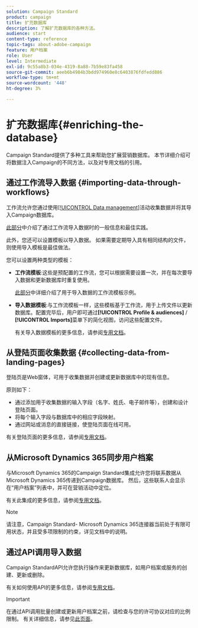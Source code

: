 ```yaml
---
solution: Campaign Standard
product: campaign
title: 扩充数据库
description: 了解扩充数据库的各种方法。
audience: start
content-type: reference
topic-tags: about-adobe-campaign
feature: 用户档案
role: User
level: Intermediate
exl-id: 9c55a8b3-034e-4319-8a88-7b59e83fa458
source-git-commit: aeeb6b4984b3bdd974960e8c6403876fdfedd886
workflow-type: tm+mt
source-wordcount: '448'
ht-degree: 3%

---
```


# 扩充数据库{#enriching-the-database}

Campaign Standard提供了多种工具来帮助您扩展营销数据库。 本节详细介绍可将数据注入Campaign的不同方法，以及对专用文档的引用。

## 通过工作流导入数据 {#importing-data-through-workflows}

工作流允许您通过使用[[!UICONTROL Data management]](../../automating/using/about-data-management-activities.md)活动收集数据并将其导入Campaign数据库。

[此部分](../../automating/using/about-data-import-and-export.md)中介绍了通过工作流导入数据时的一般信息和最佳实践。

此外，您还可以设置模板以导入数据。 如果需要定期导入具有相同结构的文件，则使用导入模板是最佳做法。

您可以设置两种类型的模板：

* **工作流模板**:这些是预配置的工作流，您可以根据需要设置一次，并在每次要导入数据和更新数据库时重复使用。

   [此部分](../../automating/using/creating-import-workflow-templates.md)中详细介绍了用于导入数据的工作流模板示例。

* **导入数据模板**:与工作流模板一样，这些模板基于工作流，用于上传文件以更新数据库。配置完毕后，用户即可通过&#x200B;**[!UICONTROL Profile & audiences]** / **[!UICONTROL Imports]**&#x200B;菜单下的简化视图，访问这些配置文件。

   有关导入数据模板的更多信息，请参阅[专用文档](../../automating/using/importing-data-with-import-templates.md)。

## 从登陆页面收集数据 {#collecting-data-from-landing-pages}

登陆页是Web窗体，可用于收集数据并创建或更新数据库中的现有信息。

原则如下：

* 通过添加用于收集数据的输入字段（名字、姓氏、电子邮件等），创建和设计登陆页面。
* 将每个输入字段与数据库中的相应字段映射。
* 通过网站或消息的直接链接，使登陆页面在线可用。

有关登陆页面的更多信息，请参阅[专用文档](../../channels/using/getting-started-with-landing-pages.md)。

## 从Microsoft Dynamics 365同步用户档案

与Microsoft Dynamics 365的Campaign Standard集成允许您将联系数据从Microsoft Dynamics 365传递到Campaign数据库。
然后，这些联系人会显示在“用户档案”列表中，并可在营销活动中定位。

有关此集成的更多信息，请参阅[专用文档](../../integrating/using/d365-acs-get-started.md)。

>[!NOTE]
>
>请注意，Campaign Standard- Microsoft Dynamics 365连接器当前处于有限可用状态，并且受多项限制的约束，详见文档中的说明。

## 通过API调用导入数据

Campaign StandardAPI允许您执行操作来更新数据库，如用户档案或服务的创建、更新或删除。

有关如何使用API的更多信息，请参阅[专用文档](../../api/using/get-started-apis.md)。

>[!IMPORTANT]
>
>在通过API调用批量创建或更新用户档案之前，请检查与您的许可协议对应的比例限制。 有关详细信息，请参见[此页面](https://helpx.adobe.com/legal/product-descriptions/campaign-standard.html#ITInfrastructureResourcesbyActiveProfilesTiers)。

